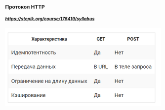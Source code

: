 ### Протокол HTTP
##### <https://stepik.org/course/176419/syllabus>

![](https://github.com/rublock/helper/blob/main/http/img/get_vs_post.png)